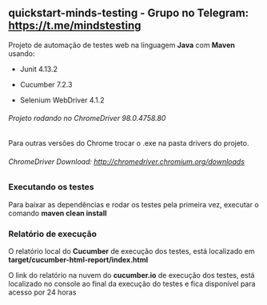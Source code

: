 ## quickstart-minds-testing - Grupo no Telegram: https://t.me/mindstesting
Projeto de automação de testes web na linguagem <b>Java</b> com <b>Maven</b> usando:

- Junit 4.13.2

- Cucumber 7.2.3

- Selenium WebDriver 4.1.2

###### Projeto rodando no ChromeDriver 98.0.4758.80

Para outras versões do Chrome trocar o .exe na pasta drivers do projeto.

###### ChromeDriver Download: http://chromedriver.chromium.org/downloads

### Executando os testes

Para baixar as dependências e rodar os testes pela primeira vez, executar o comando <b>maven clean install</b>

### Relatório de execução

O relatório local do <b>Cucumber</b> de execução dos testes, está localizado em <b>target/cucumber-html-report/index.html</b>

O link do relatório na nuvem do <b>cucumber.io</b> de execução dos testes, está localizado no console ao final da execução do testes e fica disponível para acesso por 24 horas